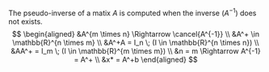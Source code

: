 The pseudo-inverse of a matix $A$ is computed when the inverse ($A^{-1}$) does not exists.
$$
\begin{aligned}
&A^{m \times n} \Rightarrow \cancel{A^{-1}} \\
&A^+ \in \mathbb{R}^{n \times m} \\
&A^+A = I_n \; (I \in \mathbb{R}^{n \times n}) \\
&AA^+ = I_m \; (I \in \mathbb{R}^{m \times m}) \\
&n = m \Rightarrow A^{-1} = A^+ \\
&x* = A^+b
\end{aligned}
$$

